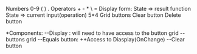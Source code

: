 
Numbers 0-9
( ) .
Operators + - * \ =
Display form: State => result function
              State => current input(operation)
5*4 Grid buttons
Clear button
Delete button

*Components:
--Display : will need to have access to the button grid
--buttons grid
--Equals button:
++Access to Diasplay(OnChange)
--Clear button